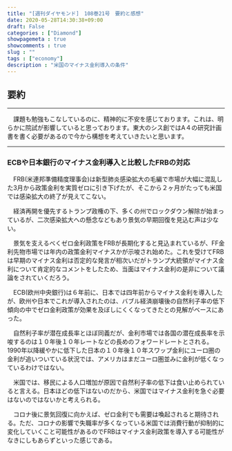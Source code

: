 ```yaml
---
title: "[週刊ダイヤモンド]　108巻21号　要約と感想"
date: 2020-05-28T14:30:38+09:00
draft: False
categories : ["Diamond"]
showpagemeta : true
showcomments : true
slug : ""
tags : ["economy"]
description : "米国のマイナス金利導入の条件"
---
```


## **要約**

***

　課題も勉強もこなしているのに、精神的に不安を感じております。これは、明らかに院試が影響していると思っております。東大のシス創ではA４の研究計画書を書く必要があるので今から構想を考えていきたいと思います。

***

### **ECBや日本銀行のマイナス金利導入と比較したFRBの対応**

　FRB(米連邦準備精度理事会)は新型肺炎感染拡大の毛編で市場が大幅に混乱した3月から政策金利を実質ゼロに引き下げたが、そこから２ヶ月がたっても米国では感染拡大の終了が見えてこない。

　経済再開を優先するトランプ政権の下、多くの州でロックダウン解除が始まっているが、二次感染拡大への懸念などもあり景気の早期回復を見込む声は少ない。

　景気を支えるべくゼロ金利政策をFRBが長期化すると見込まれているが、FF金利先物市場では年内の政策金利マイナスかが示唆され始めた。これを受けてFRBは早期のマイナス金利は否定的な発言が相次いだがトランプ大統領がマイナス金利について肯定的なコメントをしたため、当面はマイナス金利の是非について議論をされていくだろう。

　ECB(欧州中央銀行)は６年前に、日本では四年前からマイナス金利を導入したが、欧州や日本でこれが導入されたのは、バブル経済崩壊後の自然利子率の低下傾向の中でゼロ金利政策が効果を及ぼしにくくなってきたとの見解がベースにあった。

　自然利子率が潜在成長率とほぼ同義だが、金利市場では各国の潜在成長率を示唆するのは１０年後１０年レートなどの長めのフォワードレートとされる。1990年以降緩やかに低下した日本の１０年後１０年スワップ金利にユーロ圏の金利が追いついている状況では、アメリカはまだユーロ圏並みに金利が低くなっているわけではない。

　米国では、移民による人口増加が原因で自然利子率の低下は食い止められていると言える。日本ほどの低下はないのだから、米国ではマイナス金利を急ぐ必要はないのではないかと考えられる。

　コロナ後に景気回復に向かえば、ゼロ金利でも需要は喚起されると期待される。ただ、コロナの影響で失職率が多くなっている米国では消費行動が抑制的に変化していくこと可能性があるのでFRBはマイナス金利政策を導入する可能性がなきにしもあらずといった感じである。